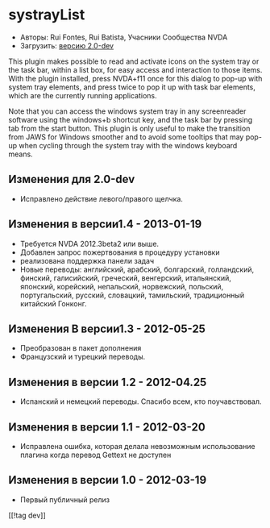 # systrayList #

* Авторы: Rui Fontes, Rui Batista, Учасники Сообщества NVDA
* Загрузить: [версию 2.0-dev][1]

This plugin makes possible to read and activate icons on the system tray or
the task bar, within a list box, for easy access and interaction to those
items. With the plugin installed, press NVDA+f11 once for this dialog to
pop-up with system tray elements, and press twice to pop it up with task bar
elements, which are the currently running applications.

Note that you can access the windows system tray in any screenreader
software using the windows+b shortcut key, and the task bar by pressing tab
from the start button. This plugin is only useful to make the transition
from JAWS for Windows smoother and to avoid some tooltips that may pop-up
when cycling through the system tray with the windows keyboard means.


## Изменения для 2.0-dev ##

* Исправлено действие левого/правого щелчка.

## Изменения в версии1.4 - 2013-01-19 ##

* Требуется NVDA 2012.3beta2 или выше.
* Добавлен запрос пожертвования в процедуру установки
* реализована поддержка панели задач
* Новые переводы: английский, арабский, болгарский, голландский, финский,
  галисийский, греческий, венгерский, итальянский, японский, корейский,
  непальский, норвежский, польский, португальский, русский, словацкий,
  тамильский, традиционный китайский Гонконг.

## Изменения В версии1.3 - 2012-05-25 ##

* Преобразован в пакет дополнения
* Французский и турецкий переводы.

## Изменения в версии 1.2 - 2012-04.25 ##

* Испанский и немецкий переводы. Спасибо всем, кто поучавствовал.

## Изменения в версии 1.1 - 2012-03-20 ##

* Исправлена ​​ошибка, которая делала невозможным использование плагина
  когда перевод Gettext не доступен

## Изменения в версии 1.0 - 2012-03-19 ##

* Первый публичный релиз

[[!tag dev]]

[1]: http://addons.nvda-project.org/files/get.php?file=st
